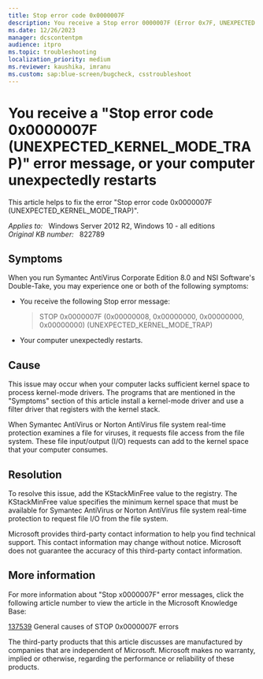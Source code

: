 ```yaml
---
title: Stop error code 0x0000007F
description: You receive a Stop error 0000007F (Error 0x7F, UNEXPECTED KERNEL MODE TRAP) error message, or your computer unexpectedly restarts.
ms.date: 12/26/2023
manager: dcscontentpm
audience: itpro
ms.topic: troubleshooting
localization_priority: medium
ms.reviewer: kaushika, imranu
ms.custom: sap:blue-screen/bugcheck, csstroubleshoot
---
```

# You receive a "Stop error code 0x0000007F (UNEXPECTED_KERNEL_MODE_TRAP)" error message, or your computer unexpectedly restarts

This article helps to fix the error "Stop error code 0x0000007F (UNEXPECTED_KERNEL_MODE_TRAP)".  

_Applies to:_ &nbsp; Windows Server 2012 R2, Windows 10 - all editions  
_Original KB number:_ &nbsp; 822789

## Symptoms

When you run Symantec AntiVirus Corporate Edition 8.0 and NSI Software's Double-Take, you may experience one or both of the following symptoms:  

- You receive the following Stop error message:  
    >STOP 0x0000007F (0x00000008, 0x00000000, 0x00000000, 0x00000000) (UNEXPECTED_KERNEL_MODE_TRAP)

- Your computer unexpectedly restarts.

## Cause

This issue may occur when your computer lacks sufficient kernel space to process kernel-mode drivers. The programs that are mentioned in the "Symptoms" section of this article install a kernel-mode driver and use a filter driver that registers with the kernel stack.

When Symantec AntiVirus or Norton AntiVirus file system real-time protection examines a file for viruses, it requests file access from the file system. These file input/output (I/O) requests can add to the kernel space that your computer consumes.

## Resolution

To resolve this issue, add the KStackMinFree value to the registry. The KStackMinFree value specifies the minimum kernel space that must be available for Symantec AntiVirus or Norton AntiVirus file system real-time protection to request file I/O from the file system.  

Microsoft provides third-party contact information to help you find technical support. This contact information may change without notice. Microsoft does not guarantee the accuracy of this third-party contact information.  

## More information

For more information about "Stop x0000007F" error messages, click the following article number to view the article in the Microsoft Knowledge Base:

[137539](https://support.microsoft.com/help/137539) General causes of STOP 0x0000007F errors  

The third-party products that this article discusses are manufactured by companies that are independent of Microsoft. Microsoft makes no warranty, implied or otherwise, regarding the performance or reliability of these products.
